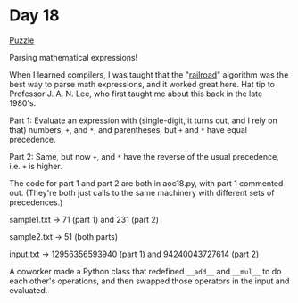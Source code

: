 # Day 18

[Puzzle](https://adventofcode.com/2020/day/18)

Parsing mathematical expressions!

When I learned compilers, I was taught that the
"[railroad](https://en.wikipedia.org/wiki/Shunting-yard_algorithm)" algorithm
was the best way to parse math expressions, and it worked great here.
Hat tip to Professor J. A. N. Lee, who first taught me about this back in the
late 1980's.

Part 1: Evaluate an expression with (single-digit, it turns out, and I rely
on that) numbers, `+`, and `*`, and parentheses, but `+` and `*` have equal
precedence.

Part 2: Same, but now `+`, and `*` have the reverse of the usual precedence,
i.e. `+` is higher.

The code for part 1 and part 2 are both in aoc18.py, with part 1 commented
out. (They're both just calls to the same machinery with different sets of
precedences.)

sample1.txt -> 71 (part 1) and 231 (part 2)

sample2.txt -> 51 (both parts)

input.txt -> 12956356593940 (part 1) and 94240043727614 (part 2)

A coworker made a Python class that redefined `__add__` and `__mul__` to do
each other's operations, and then swapped those operators in the input and
evaluated.
